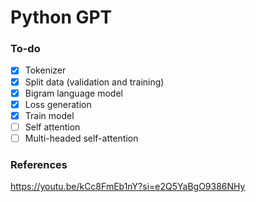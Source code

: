# Python GPT
### To-do
- [x] Tokenizer
- [x] Split data (validation and training)
- [x] Bigram language model
- [x] Loss generation
- [x] Train model
- [ ] Self attention
- [ ] Multi-headed self-attention
### References
<https://youtu.be/kCc8FmEb1nY?si=e2Q5YaBgO9386NHy>
